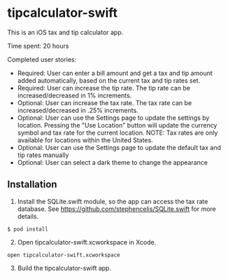 # tipcalculator-swift

This is an iOS tax and tip calculator app.

Time spent: 20 hours

Completed user stories:
  * Required: User can enter a bill amount and get a tax and tip amount added automatically, based on the current tax and tip rates set.
  * Required: User can increase the tip rate.  The tip rate can be increased/decreased in 1% increments.
  * Optional: User can increase the tax rate.  The tax rate can be increased/decreased in .25% increments.
  * Optional: User can use the Settings page to update the settings by location.  Pressing the "Use Location" button will update the currency symbol and tax rate for the current location.  NOTE: Tax rates are only available for locations within the United States.
  * Optional: User can use the Settings page to update the default tax and tip rates manually
  * Optional: User can select a dark theme to change the appearance

## Installation
1. Install the SQLite.swift module, so the app can access the tax rate database.  See https://github.com/stephencelis/SQLite.swift for more details.

`$ pod install`

2. Open tipcalculator-swift.xcworkspace in Xcode.

`open tipcalculator-swift.xcworkspace`

3. Build the tipcalculator-swift app.
